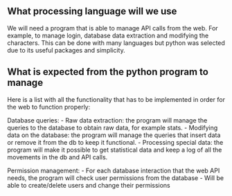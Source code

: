 ## What processing language will we use

We will need a program that is able to manage API calls from the web. For example, to manage login, database data extraction and modifying the characters.
This can be done with many languages but python was selected due to its useful packages and simplicity.

## What is expected from the python program to manage

Here is a list with all the functionality that has to be implemented in order for the web to function properly:

Database queries:
    - Raw data extraction: the program will manage the queries to the database to obtain raw data, for example stats.
    - Modifying data on the database: the program will manage the queries that insert data or remove it from the db to keep it functional.
    - Processing special data: the program will make it possible to get statistical data and keep a log of all the movements in the db and API calls.

Permission management:
    - For each database interaction that the web API needs, the program will check user permissions from the database 
    - Will be able to create/delete users and change their permissions